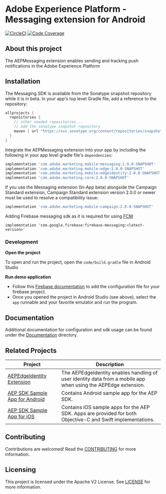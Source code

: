 # Adobe Experience Platform - Messaging extension for Android

[![CircleCI](https://img.shields.io/circleci/project/github/adobe/aepsdk-messaging-android/main.svg?logo=circleci)](https://circleci.com/gh/adobe/workflows/aepsdk-messaging-android)
[![Code Coverage](https://img.shields.io/codecov/c/github/adobe/aepsdk-messaging-android/main.svg?logo=codecov)](https://codecov.io/gh/adobe/aepsdk-messaging-android/branch/staging-v2.0.0)

## About this project
The AEPMessaging extension enables sending and tracking push notifications in the Adobe Experience Platform

## Installation

The Messaging SDK is available from the Sonatype snapshot repository while it is in beta. In your app's top level Gradle file, add a reference to the repository:

```groovy
allprojects {
  repositories {
    // other needed repositories...
    // add the sonatype snapshot repository
    maven { url "https://oss.sonatype.org/content/repositories/snapshots/" }
  }
} 
```

Integrate the AEPMessaging extension into your app by including the following in your app level gradle file's `dependencies`:

```groovy
implementation 'com.adobe.marketing.mobile:messaging:2.0.0-SNAPSHOT'
implementation 'com.adobe.marketing.mobile:edge:2.0.0-SNAPSHOT'
implementation 'com.adobe.marketing.mobile:edgeidentity:2.0.0-SNAPSHOT'
implementation 'com.adobe.marketing.core:2.0.0-SNAPSHOT'
```

If you use the Messaging extension (In-App beta) alongside the Campaign Standard extension, Campaign Standard extension version 2.0.0 or newer must be used to resolve a compatibility issue:

```groovy
implementation 'com.adobe.marketing.mobile:campaign:2.0.0-SNAPSHOT'
```

Adding Firebase messaging sdk as it is required for using [FCM](https://firebase.google.com/docs/cloud-messaging/android/client#add_firebase_sdks_to_your_app)
```
implementation 'com.google.firebase:firebase-messaging:<latest-version>'
```

### Development

**Open the project**

To open and run the project, open the `code/build.gradle` file in Android Studio

**Run demo application**
- Follow this [Firebase documentation](https://firebase.google.com/docs/cloud-messaging/android/client#add_a_firebase_configuration_file) to add the configuration file for your firebase project. 
- Once you opened the project in Android Studio (see above), select the `app` runnable and your favorite emulator and run the program.

## Documentation
Additional documentation for configuration and sdk usage can be found under the [Documentation](Documentation/README.md) directory.

## Related Projects

| Project                                                      | Description                                                  |
| ------------------------------------------------------------ | ------------------------------------------------------------ |
| [AEPEdgeIdentity Extension](https://github.com/adobe/aepsdk-edgeidentity-android) | The AEPEdgeIdentity enables handling of user identity data from a mobile app when using the AEPEdge extension. |
| [AEP SDK Sample App for Android](https://github.com/adobe/aepsdk-sample-app-android) | Contains Android sample app for the AEP SDK.                 |
| [AEP SDK Sample App for iOS](https://github.com/adobe/aepsdk-sample-app-ios) | Contains iOS sample apps for the AEP SDK. Apps are provided for both Objective-C and Swift implementations. |

## Contributing
Contributions are welcomed! Read the [CONTRIBUTING](.github/CONTRIBUTING.md) for more information.

## Licensing
This project is licensed under the Apache V2 License. See [LICENSE](LICENSE) for more information.

